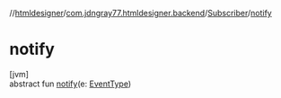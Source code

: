 //[htmldesigner](../../../index.md)/[com.jdngray77.htmldesigner.backend](../index.md)/[Subscriber](index.md)/[notify](notify.md)

# notify

[jvm]\
abstract fun [notify](notify.md)(e: [EventType](../-event-type/index.md))
